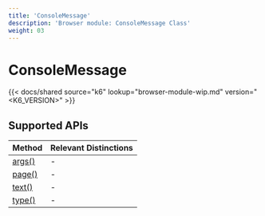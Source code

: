 ```yaml
---
title: 'ConsoleMessage'
description: 'Browser module: ConsoleMessage Class'
weight: 03
---
```


# ConsoleMessage

{{< docs/shared source="k6" lookup="browser-module-wip.md" version="<K6_VERSION>" >}}

## Supported APIs

| Method                                                                                                          | Relevant Distinctions |
| --------------------------------------------------------------------------------------------------------------- | -------------------------------- |
| <a href="https://playwright.dev/docs/api/class-consolemessage#console-message-args" target="_blank" >args()</a> | -                                |
| <a href="https://playwright.dev/docs/api/class-consolemessage#console-message-page" target="_blank" >page()</a> | -                                |
| <a href="https://playwright.dev/docs/api/class-consolemessage#console-message-text" target="_blank" >text()</a> | -                                |
| <a href="https://playwright.dev/docs/api/class-consolemessage#console-message-type" target="_blank" >type()</a> | -                                |

